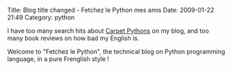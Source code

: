 Title: Blog title changed - Fetchez le Python mes amis
Date: 2009-01-22 21:49
Category: python

I have too many search hits about [Carpet Pythons][] on my blog, and too
many book reviews on how bad my English is.   
  
Welcome to "Fetchez le Python", the technical blog on Python
programming language, in a pure Frenglish style !

  [Carpet Pythons]: http://en.wikipedia.org/wiki/Carpet_python
